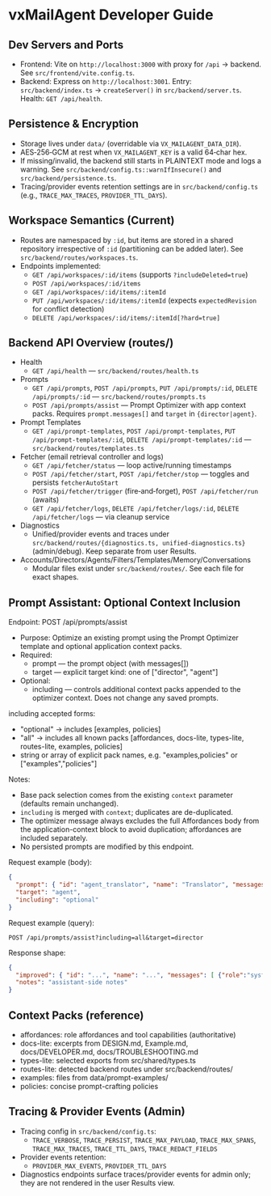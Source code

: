 # vxMailAgent Developer Guide

## Dev Servers and Ports

- Frontend: Vite on `http://localhost:3000` with proxy for `/api` → backend. See `src/frontend/vite.config.ts`.
- Backend: Express on `http://localhost:3001`. Entry: `src/backend/index.ts` → `createServer()` in `src/backend/server.ts`. Health: `GET /api/health`.

## Persistence & Encryption

- Storage lives under `data/` (overridable via `VX_MAILAGENT_DATA_DIR`).
- AES‑256‑GCM at rest when `VX_MAILAGENT_KEY` is a valid 64‑char hex.
- If missing/invalid, the backend still starts in PLAINTEXT mode and logs a warning. See `src/backend/config.ts::warnIfInsecure()` and `src/backend/persistence.ts`.
- Tracing/provider events retention settings are in `src/backend/config.ts` (e.g., `TRACE_MAX_TRACES`, `PROVIDER_TTL_DAYS`).

## Workspace Semantics (Current)

- Routes are namespaced by `:id`, but items are stored in a shared repository irrespective of `:id` (partitioning can be added later). See `src/backend/routes/workspaces.ts`.
- Endpoints implemented:
  - `GET /api/workspaces/:id/items` (supports `?includeDeleted=true`)
  - `POST /api/workspaces/:id/items`
  - `GET /api/workspaces/:id/items/:itemId`
  - `PUT /api/workspaces/:id/items/:itemId` (expects `expectedRevision` for conflict detection)
  - `DELETE /api/workspaces/:id/items/:itemId[?hard=true]`

## Backend API Overview (routes/)

- Health
  - `GET /api/health` — `src/backend/routes/health.ts`
- Prompts
  - `GET /api/prompts`, `POST /api/prompts`, `PUT /api/prompts/:id`, `DELETE /api/prompts/:id` — `src/backend/routes/prompts.ts`
  - `POST /api/prompts/assist` — Prompt Optimizer with app context packs. Requires `prompt.messages[]` and `target` in `{director|agent}`.
- Prompt Templates
  - `GET /api/prompt-templates`, `POST /api/prompt-templates`, `PUT /api/prompt-templates/:id`, `DELETE /api/prompt-templates/:id` — `src/backend/routes/templates.ts`
- Fetcher (email retrieval controller and logs)
  - `GET /api/fetcher/status` — loop active/running timestamps
  - `POST /api/fetcher/start`, `POST /api/fetcher/stop` — toggles and persists `fetcherAutoStart`
  - `POST /api/fetcher/trigger` (fire‑and‑forget), `POST /api/fetcher/run` (awaits)
  - `GET /api/fetcher/logs`, `DELETE /api/fetcher/logs/:id`, `DELETE /api/fetcher/logs` — via cleanup service
- Diagnostics
  - Unified/provider events and traces under `src/backend/routes/{diagnostics.ts, unified-diagnostics.ts}` (admin/debug). Keep separate from user Results.
- Accounts/Directors/Agents/Filters/Templates/Memory/Conversations
  - Modular files exist under `src/backend/routes/`. See each file for exact shapes.

## Prompt Assistant: Optional Context Inclusion

Endpoint: POST /api/prompts/assist

- Purpose: Optimize an existing prompt using the Prompt Optimizer template and optional application context packs.
- Required:
  - prompt — the prompt object (with messages[])
  - target — explicit target kind: one of ["director", "agent"]
- Optional:
  - including — controls additional context packs appended to the optimizer context. Does not change any saved prompts.

including accepted forms:
- "optional" → includes [examples, policies]
- "all" → includes all known packs [affordances, docs-lite, types-lite, routes-lite, examples, policies]
- string or array of explicit pack names, e.g. "examples,policies" or ["examples","policies"]

Notes:
- Base pack selection comes from the existing `context` parameter (defaults remain unchanged).
- `including` is merged with `context`; duplicates are de-duplicated.
- The optimizer message always excludes the full Affordances body from the application-context block to avoid duplication; affordances are included separately.
- No persisted prompts are modified by this endpoint.

Request example (body):
```json
{
  "prompt": { "id": "agent_translator", "name": "Translator", "messages": [ { "role": "system", "content": "..." } ] },
  "target": "agent",
  "including": "optional"
}
```

Request example (query):
```
POST /api/prompts/assist?including=all&target=director
```

Response shape:
```json
{
  "improved": { "id": "...", "name": "...", "messages": [ {"role":"system","content":"..."}, ... ] },
  "notes": "assistant-side notes"
}
```

## Context Packs (reference)
- affordances: role affordances and tool capabilities (authoritative)
- docs-lite: excerpts from DESIGN.md, Example.md, docs/DEVELOPER.md, docs/TROUBLESHOOTING.md
- types-lite: selected exports from src/shared/types.ts
- routes-lite: detected backend routes under src/backend/routes/
- examples: files from data/prompt-examples/
- policies: concise prompt-crafting policies

## Tracing & Provider Events (Admin)

- Tracing config in `src/backend/config.ts`:
  - `TRACE_VERBOSE`, `TRACE_PERSIST`, `TRACE_MAX_PAYLOAD`, `TRACE_MAX_SPANS`, `TRACE_MAX_TRACES`, `TRACE_TTL_DAYS`, `TRACE_REDACT_FIELDS`
- Provider events retention:
  - `PROVIDER_MAX_EVENTS`, `PROVIDER_TTL_DAYS`
- Diagnostics endpoints surface traces/provider events for admin only; they are not rendered in the user Results view.
